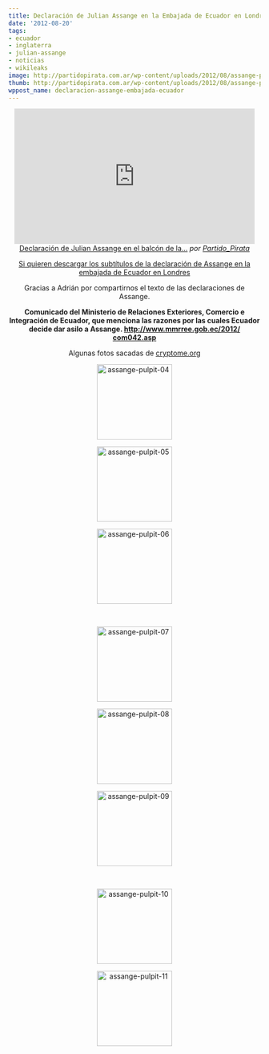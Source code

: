 ```yaml
---
title: Declaración de Julian Assange en la Embajada de Ecuador en Londres
date: '2012-08-20'
tags:
- ecuador
- inglaterra
- julian-assange
- noticias
- wikileaks
image: http://partidopirata.com.ar/wp-content/uploads/2012/08/assange-pulpit-102.jpg
thumb: http://partidopirata.com.ar/wp-content/uploads/2012/08/assange-pulpit-102-150x150.jpg
wppost_name: declaracion-assange-embajada-ecuador
---
```


<p style="text-align: center;"><iframe src="http://www.dailymotion.com/embed/video/xsxggy_declaracion-de-julian-assange-en-el-balcon-de-la-embajada-de-ecuador_news" frameborder="0" width="480" height="270"></iframe>
<a href="http://www.dailymotion.com/video/xsxggy_declaracion-de-julian-assange-en-el-balcon-de-la-embajada-de-ecuador_news" target="_blank">Declaración de Julian Assange en el balcón de la...</a> <em>por <a href="http://www.dailymotion.com/Partido_Pirata" target="_blank">Partido_Pirata</a></em></p>
<p style="text-align: center;"><a href="https://rapidshare.com/files/3135170707/assangeembassyesing.rar" target="_blank">Si quieren descargar los subtítulos de la declaración de Assange en la embajada de Ecuador en Londres</a></p>
<p style="text-align: center;">Gracias a Adrián por compartirnos el texto de las declaraciones de Assange.</p>
<p style="text-align: center;"><strong>Comunicado del Ministerio de Relaciones Exteriores, Comercio e Integración de Ecuador, que menciona las razones por las cuales Ecuador decide dar asilo a Assange. <a href="http://www.mmrree.gob.ec/2012/com042.asp" target="_blank">http://www.mmrree.gob.ec/2012/<wbr>com042.asp</wbr></a></strong></p>

<center>Algunas fotos sacadas de <a href="http://cryptome.org/2012-info/assange-juliets/assange-juliets-romedia.htm" target="_blank">cryptome.org</a></center>
<center>
<div class="gallery"><dl class="gallery-item">
      <dt class="gallery-icon portrait">
        <a href="http://partidopirata.com.ar/2012/08/20/declaracion-assange-embajada-ecuador/assange-pulpit-04/">
<img src="http://partidopirata.com.ar/wp-content/uploads/2012/08/assange-pulpit-04-150x150.jpg" class="attachment-thumbnail" alt="assange-pulpit-04" height="150" width="150"></a>
      </dt></dl><dl class="gallery-item">
      <dt class="gallery-icon landscape">
        <a href="http://partidopirata.com.ar/2012/08/20/declaracion-assange-embajada-ecuador/assange-pulpit-05/">
<img src="http://partidopirata.com.ar/wp-content/uploads/2012/08/assange-pulpit-05-150x150.jpg" class="attachment-thumbnail" alt="assange-pulpit-05" height="150" width="150"></a>
      </dt></dl><dl class="gallery-item">
      <dt class="gallery-icon landscape">
        <a href="http://partidopirata.com.ar/2012/08/20/declaracion-assange-embajada-ecuador/assange-pulpit-06/">
<img src="http://partidopirata.com.ar/wp-content/uploads/2012/08/assange-pulpit-06-150x150.jpg" class="attachment-thumbnail" alt="assange-pulpit-06" height="150" width="150"></a>
      </dt></dl><br style="clear: both"><dl class="gallery-item">
      <dt class="gallery-icon landscape">
        <a href="http://partidopirata.com.ar/2012/08/20/declaracion-assange-embajada-ecuador/assange-pulpit-07/">
<img src="http://partidopirata.com.ar/wp-content/uploads/2012/08/assange-pulpit-07-150x150.jpg" class="attachment-thumbnail" alt="assange-pulpit-07" height="150" width="150"></a>
      </dt></dl><dl class="gallery-item">
      <dt class="gallery-icon portrait">
        <a href="http://partidopirata.com.ar/2012/08/20/declaracion-assange-embajada-ecuador/assange-pulpit-08/">
<img src="http://partidopirata.com.ar/wp-content/uploads/2012/08/assange-pulpit-08-150x150.jpg" class="attachment-thumbnail" alt="assange-pulpit-08" height="150" width="150"></a>
      </dt></dl><dl class="gallery-item">
      <dt class="gallery-icon landscape">
        <a href="http://partidopirata.com.ar/2012/08/20/declaracion-assange-embajada-ecuador/assange-pulpit-09/">
<img src="http://partidopirata.com.ar/wp-content/uploads/2012/08/assange-pulpit-09-150x150.jpg" class="attachment-thumbnail" alt="assange-pulpit-09" height="150" width="150"></a>
      </dt></dl><br style="clear: both"><dl class="gallery-item">
      <dt class="gallery-icon landscape">
        <a href="http://partidopirata.com.ar/2012/08/20/declaracion-assange-embajada-ecuador/assange-pulpit-10-3/">
<img src="http://partidopirata.com.ar/wp-content/uploads/2012/08/assange-pulpit-102-150x150.jpg" class="attachment-thumbnail" alt="assange-pulpit-10" height="150" width="150"></a>
      </dt></dl><dl class="gallery-item">
      <dt class="gallery-icon portrait">
        <a href="http://partidopirata.com.ar/2012/08/20/declaracion-assange-embajada-ecuador/assange-pulpit-11/">
<img src="http://partidopirata.com.ar/wp-content/uploads/2012/08/assange-pulpit-11-150x150.jpg" class="attachment-thumbnail" alt="assange-pulpit-11" height="150" width="150"></a>
      </dt></dl>
      <br style="clear: both">
    </div>

</center>&nbsp;
